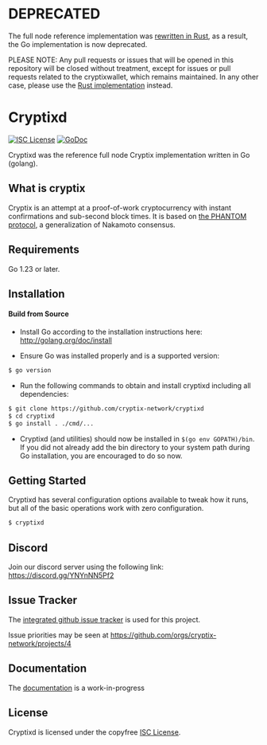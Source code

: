 # DEPRECATED

The full node reference implementation was [rewritten in Rust](https://github.com/cryptix-network/rusty-cryptix), as a result, the Go implementation is now deprecated.

PLEASE NOTE: Any pull requests or issues that will be opened in this repository will be closed without treatment, except for issues or pull requests related to the cryptixwallet, which remains maintained. In any other case, please use the [Rust implementation](https://github.com/cryptix-network/rusty-cryptix) instead.

# Cryptixd

[![ISC License](http://img.shields.io/badge/license-ISC-blue.svg)](https://choosealicense.com/licenses/isc/)
[![GoDoc](https://img.shields.io/badge/godoc-reference-blue.svg)](http://godoc.org/github.com/cryptix-network/cryptixd)

Cryptixd was the reference full node Cryptix implementation written in Go (golang).

## What is cryptix

Cryptix is an attempt at a proof-of-work cryptocurrency with instant confirmations and sub-second block times. It is based on [the PHANTOM protocol](https://eprint.iacr.org/2018/104.pdf), a generalization of Nakamoto consensus.

## Requirements

Go 1.23 or later.

## Installation

#### Build from Source

- Install Go according to the installation instructions here:
  http://golang.org/doc/install

- Ensure Go was installed properly and is a supported version:

```bash
$ go version
```

- Run the following commands to obtain and install cryptixd including all dependencies:

```bash
$ git clone https://github.com/cryptix-network/cryptixd
$ cd cryptixd
$ go install . ./cmd/...
```

- Cryptixd (and utilities) should now be installed in `$(go env GOPATH)/bin`. If you did
  not already add the bin directory to your system path during Go installation,
  you are encouraged to do so now.

## Getting Started

Cryptixd has several configuration options available to tweak how it runs, but all
of the basic operations work with zero configuration.

```bash
$ cryptixd
```

## Discord

Join our discord server using the following link: https://discord.gg/YNYnNN5Pf2

## Issue Tracker

The [integrated github issue tracker](https://github.com/cryptix-network/cryptixd/issues)
is used for this project.

Issue priorities may be seen at https://github.com/orgs/cryptix-network/projects/4

## Documentation

The [documentation](https://github.com/cryptix-network/docs) is a work-in-progress

## License

Cryptixd is licensed under the copyfree [ISC License](https://choosealicense.com/licenses/isc/).
